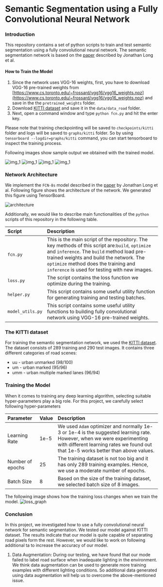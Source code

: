 # Semantic Segmentation using a Fully Convolutional Neural Network

### Introduction
This repository contains a set of python scripts to train and test semantic segmentation using a fully convolutional neural network. The semantic segmentation network is based on the [paper](https://people.eecs.berkeley.edu/~jonlong/long_shelhamer_fcn.pdf) described by Jonathan Long et al.

#### How to Train the Model
1. Since the network uses VGG-16 weights, first, you have to download VGG-16 pre-trained weights from [https://www.cs.toronto.edu/~frossard/vgg16/vgg16_weights.npz](https://www.cs.toronto.edu/~frossard/vgg16/vgg16_weights.npz) and save in the the `pretrained_weights` folder.
2. Download [KITTI dataset](http://www.cvlibs.net/datasets/kitti/eval_road.php) and save it in the `data/data_road` folder.
3. Next, open a command window and type `python fcn.py` and hit the enter key.

Please note that training checkpointing will be saved to `checkpoints/kitti` folder and logs will be saved to `graphs/kitti` folder. So by using `tensorboard --logdir=graphs/kitti` command, you can start tensorboard to inspect the training process.

Following images show sample output we obtained with the trained model.

![img_1](./sample_output/um_000014.png)
![img_1](./sample_output/um_000032.png)
![img_1](./sample_output/uu_000022.png)
![img_1](./sample_output/uu_000081.png)

### Network Architecture

We implement the `FCN-8s` model described in the [paper](https://people.eecs.berkeley.edu/~jonlong/long_shelhamer_fcn.pdf) by Jonathan Long et al. Following figure shows the architecture of the network. We generated this figure using TensorBoard.

![architecture](./images/fcn_graph.png)

Additionally, we would like to describe main functionalities of the `python` scripts of this repository in the following table.

|Script |Description|
|:------|:----------|
|`fcn.py`|This is the main script of the repository. The key methods of this script are:`build`, `optimize` and `inference`. The `build` method load pre-trained weights and build the network. The `optimize` method does the training and `inference` is used for testing with new images.|
|`loss.py`|The script contains the loss function we optimize during the training.|
|`helper.py`|This script contains some useful utility function for generating training and testing batches.|
|`model_utils.py`|This script contains some useful utility functions to building fully convolutional network using VGG-16 pre-trained weights.|

### The KITTI dataset

For training the semantic segmentation network, we used the [KITTI dataset](http://www.cvlibs.net/datasets/kitti/eval_road.php). The dataset consists of 289 training and 290 test images. It contains three different categories of road scenes:

* uu - urban unmarked (98/100)
* um - urban marked (95/96)
* umm - urban multiple marked lanes (96/94)

### Training the Model

When it comes to training any deep learning algorithm, selecting suitable hyper-parameters play a big role. For this project, we carefully select following hyper-parameters

|Parameter |Value  |Description|
|:---------|:------|:----------|
|Learning Rate|1e-5|We used `Adam` optimizer and normally 1e-3 or 1e-4 is the suggested learning rate. However, when we were experimenting with different learning rates we found out that 1e-5 works better than above values.|
|Number of epochs|25|The training dataset is not too big and it has only 289 training examples. Hence, we use a moderate number of epochs.|
|Batch Size|8|Based on the size of the training dataset, we selected batch size of 8 images.|

The following image shows how the training loss changes when we train the model.
![loss_graph](./images/loss_graph.png)

### Conclusion

In this project, we investigated how to use a fully convolutional neural network for semantic segmentation. We tested our model against KITTI dataset. The results indicate that our model is quite capable of separating road pixels form the rest. However, we would like to work on following additional ta to increase the accuracy of our model.
1. Data Augmentation: During our testing, we have found that our mode failed to label road surface when inadequate lighting in the environment. We think data augmentation can be used to generate more training examples with different lighting conditions. So additional data generated using data augmentation will help us to overcome the above-mentioned issue.
  



